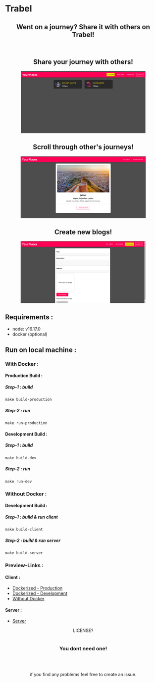# Trabel

 <h2 align="center">Went on a journey? Share it with others on Trabel!</h2>

</br>

 <h2 align="center"><strong>Share your journey with others!</strong></h2>
 <p align="center"><img src="./images/home-page.png" height="200px"/></p>

 <h2 align="center"><strong>Scroll through other's journeys!</strong></h2>
 <p align="center"><img src="./images/places.png" height="200px"/></p>

 <h2 align="center"><strong>Create new blogs!</strong></h2>
 <p align="center"><img src="./images/add-place.png" height="200px"/></p>

## Requirements :

- node: v16.17.0
- docker (optional)

## Run on local machine :

### With Docker :

#### Production Build :

##### Step-1 : build

    make build-production

##### Step-2 : run

    make run-production

#### Development Build :

##### Step-1 : build

    make build-dev

##### Step-2 : run

    make run-dev

### Without Docker :

#### Development Build :

##### Step-1 : build & run client

    make build-client

##### Step-2 : build & run server

    make build-server

### Preview-Links :

#### Client :

- [Dockerized - Production](https://localhost:8080)
- [Dockerized - Development](https://localhost:3000)
- [Without Docker](https://localhost:3000)

#### Server :

- [Server](https://localhost:5000)

<div align="center">LICENSE? </br></br><h3>You dont need one!</h3> </div>

</br>
</br>
<p align="center">if you find any problems feel free to create an issue.</p>